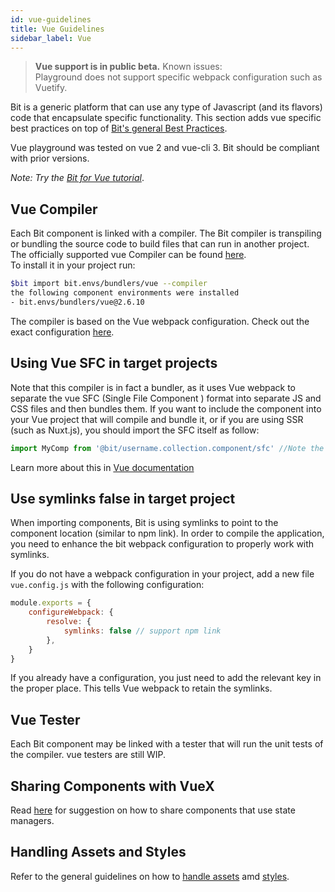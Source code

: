 ```yaml
---
id: vue-guidelines
title: Vue Guidelines
sidebar_label: Vue
---
```


> **Vue support is in public beta.** Known issues:  
> Playground does not support specific webpack configuration such as Vuetify. 

Bit is a generic platform that can use any type of Javascript (and its flavors) code that encapsulate specific functionality. This section adds vue specific best practices on top of [Bit's general Best Practices](/docs/best-practices.html).

Vue playground was tested on vue 2 and vue-cli 3. Bit should be compliant with prior versions.

*Note: Try the [Bit for Vue tutorial](https://docs.bit.dev/docs/tutorials/bit-vue-tutorial)*.

## Vue Compiler

Each Bit component is linked with a compiler. The Bit compiler is transpiling or bundling the source code to build files that can run in another project.  
The officially supported vue Compiler can be found [here](https://bit.dev/bit/envs/bundlers/vue).  
To install it in your project run:  

```bash
$bit import bit.envs/bundlers/vue --compiler
the following component environments were installed
- bit.envs/bundlers/vue@2.6.10
```

The compiler is based on the Vue webpack configuration. Check out the exact configuration [here](https://bit.dev/bit/envs/bundlers/vue/~code#webpack.config.js).

## Using Vue SFC in target projects

Note that this compiler is in fact a bundler, as it uses Vue webpack to separate the vue SFC (Single File Component ) format into separate JS and CSS files and then bundles them. If you want to include the component into your Vue project that will compile and bundle it, or if you are using SSR (such as Nuxt.js), you should import the SFC itself as follow:  

```js
import MyComp from '@bit/username.collection.component/sfc' //Note the SFC at the end.
```

Learn more about this in [Vue documentation](https://vuejs.org/v2/cookbook/packaging-sfc-for-npm.html)

## Use symlinks false in target project

When importing components, Bit is using symlinks to point to the component location (similar to npm link). In order to compile the application, you need to enhance the bit webpack configuration to properly work with symlinks.  

If you do not have a webpack configuration in your project, add a new file `vue.config.js` with the following configuration:  

```js
module.exports = {
    configureWebpack: {
        resolve: {
            symlinks: false // support npm link
        },
    }
}
```

If you already have a configuration, you just need to add the relevant key in the proper place. This tells Vue webpack to retain the symlinks.

## Vue Tester

Each Bit component may be linked with a tester that will run the unit tests of the compiler. vue testers are still WIP.  

## Sharing Components with VueX

Read [here](/docs/best-practices#state-managers) for suggestion on how to share components that use state managers.  

## Handling Assets and Styles

Refer to the general guidelines on how to [handle assets](/docs/best-practices#handling-assets) amd [styles](/docs/best-practices#handling-styles).
